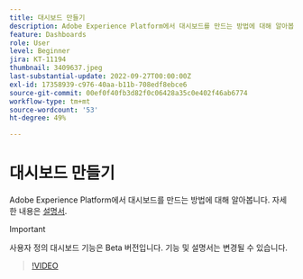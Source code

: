 ```yaml
---
title: 대시보드 만들기
description: Adobe Experience Platform에서 대시보드를 만드는 방법에 대해 알아봅니다.
feature: Dashboards
role: User
level: Beginner
jira: KT-11194
thumbnail: 3409637.jpeg
last-substantial-update: 2022-09-27T00:00:00Z
exl-id: 17358939-c976-40aa-b11b-708edf8ebce6
source-git-commit: 00ef0f40fb3d82f0c06428a35c0e402f46ab6774
workflow-type: tm+mt
source-wordcount: '53'
ht-degree: 49%

---
```


# 대시보드 만들기

Adobe Experience Platform에서 대시보드를 만드는 방법에 대해 알아봅니다. 자세한 내용은 [설명서](https://experienceleague.adobe.com/docs/experience-platform/dashboards/user-defined-dashboards.html).

>[!IMPORTANT]
>
>사용자 정의 대시보드 기능은 Beta 버전입니다. 기능 및 설명서는 변경될 수 있습니다.

>[!VIDEO](https://video.tv.adobe.com/v/3409637/?learn=on)
